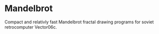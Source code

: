 # Mandelbrot

Compact and relativly fast Mandelbrot fractal drawing programs for soviet retrocomputer Vector06c.
